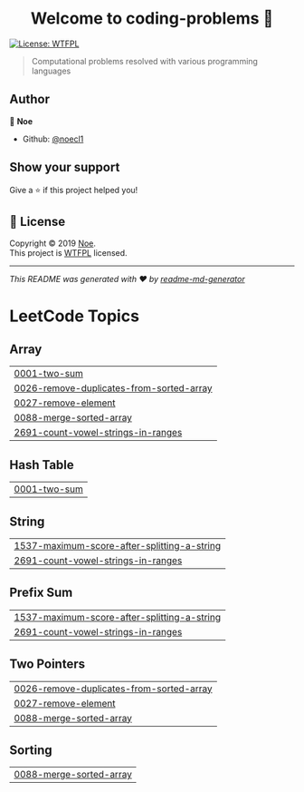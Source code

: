 <h1 align="center">Welcome to coding-problems 👋</h1>
<p>
  <a href="http://www.wtfpl.net/">
    <img alt="License: WTFPL" src="https://img.shields.io/badge/License-WTFPL-yellow.svg" target="_blank" />
  </a>
</p>

> Computational problems resolved with various programming languages

## Author

👤 **Noe**

* Github: [@noecl1](https://github.com/noecl1)

## Show your support

Give a ⭐️ if this project helped you!

## 📝 License

Copyright © 2019 [Noe](https://github.com/noecl1).<br />
This project is [WTFPL](http://www.wtfpl.net/) licensed.

***
_This README was generated with ❤️ by [readme-md-generator](https://github.com/kefranabg/readme-md-generator)_

<!---LeetCode Topics Start-->
# LeetCode Topics
## Array
|  |
| ------- |
| [0001-two-sum](https://github.com/noecamacho/coding-problems/tree/master/0001-two-sum) |
| [0026-remove-duplicates-from-sorted-array](https://github.com/noecamacho/coding-problems/tree/master/0026-remove-duplicates-from-sorted-array) |
| [0027-remove-element](https://github.com/noecamacho/coding-problems/tree/master/0027-remove-element) |
| [0088-merge-sorted-array](https://github.com/noecamacho/coding-problems/tree/master/0088-merge-sorted-array) |
| [2691-count-vowel-strings-in-ranges](https://github.com/noecamacho/coding-problems/tree/master/2691-count-vowel-strings-in-ranges) |
## Hash Table
|  |
| ------- |
| [0001-two-sum](https://github.com/noecamacho/coding-problems/tree/master/0001-two-sum) |
## String
|  |
| ------- |
| [1537-maximum-score-after-splitting-a-string](https://github.com/noecamacho/coding-problems/tree/master/1537-maximum-score-after-splitting-a-string) |
| [2691-count-vowel-strings-in-ranges](https://github.com/noecamacho/coding-problems/tree/master/2691-count-vowel-strings-in-ranges) |
## Prefix Sum
|  |
| ------- |
| [1537-maximum-score-after-splitting-a-string](https://github.com/noecamacho/coding-problems/tree/master/1537-maximum-score-after-splitting-a-string) |
| [2691-count-vowel-strings-in-ranges](https://github.com/noecamacho/coding-problems/tree/master/2691-count-vowel-strings-in-ranges) |
## Two Pointers
|  |
| ------- |
| [0026-remove-duplicates-from-sorted-array](https://github.com/noecamacho/coding-problems/tree/master/0026-remove-duplicates-from-sorted-array) |
| [0027-remove-element](https://github.com/noecamacho/coding-problems/tree/master/0027-remove-element) |
| [0088-merge-sorted-array](https://github.com/noecamacho/coding-problems/tree/master/0088-merge-sorted-array) |
## Sorting
|  |
| ------- |
| [0088-merge-sorted-array](https://github.com/noecamacho/coding-problems/tree/master/0088-merge-sorted-array) |
<!---LeetCode Topics End-->